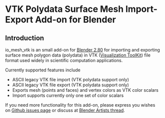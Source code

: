 # VTK Polydata Surface Mesh Import-Export Add-on for Blender

## Introduction

io_mesh_vtk is an small add-on for [Blender 2.80](https://www.blender.org)
for importing and exporting surface mesh polygon data (polydata) in
VTK ([Visualization ToolKit](https://www.vtk.org))
file format used widely in scientific computation applications.

Currently supported features include

* ASCII legacy VTK file import (VTK polydata support only)
* ASCII legacy VTK file export (VTK polydata support only)
* Exports mesh (points and faces) and vertex colors as VTK color scalars
* Import supports currently only one set of color scalars

If you need more functionality for this add-on, please express you wishes on
[Github issues page](https://github.com/tkeskita/io_mesh_vtk/issues) or discuss at
[Blender Artists thread](https://blenderartists.org/t/vtk-polydata-surface-mesh-import-export-add-on-for-blender-2-8/1167517).

